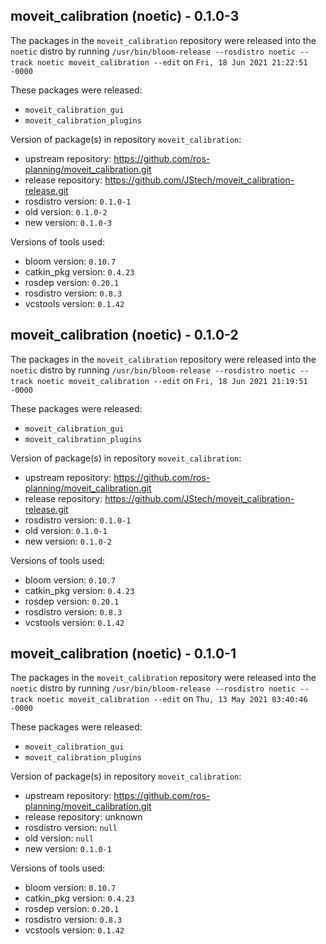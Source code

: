 ## moveit_calibration (noetic) - 0.1.0-3

The packages in the `moveit_calibration` repository were released into the `noetic` distro by running `/usr/bin/bloom-release --rosdistro noetic --track noetic moveit_calibration --edit` on `Fri, 18 Jun 2021 21:22:51 -0000`

These packages were released:
- `moveit_calibration_gui`
- `moveit_calibration_plugins`

Version of package(s) in repository `moveit_calibration`:

- upstream repository: https://github.com/ros-planning/moveit_calibration.git
- release repository: https://github.com/JStech/moveit_calibration-release.git
- rosdistro version: `0.1.0-1`
- old version: `0.1.0-2`
- new version: `0.1.0-3`

Versions of tools used:

- bloom version: `0.10.7`
- catkin_pkg version: `0.4.23`
- rosdep version: `0.20.1`
- rosdistro version: `0.8.3`
- vcstools version: `0.1.42`


## moveit_calibration (noetic) - 0.1.0-2

The packages in the `moveit_calibration` repository were released into the `noetic` distro by running `/usr/bin/bloom-release --rosdistro noetic --track noetic moveit_calibration --edit` on `Fri, 18 Jun 2021 21:19:51 -0000`

These packages were released:
- `moveit_calibration_gui`
- `moveit_calibration_plugins`

Version of package(s) in repository `moveit_calibration`:

- upstream repository: https://github.com/ros-planning/moveit_calibration.git
- release repository: https://github.com/JStech/moveit_calibration-release.git
- rosdistro version: `0.1.0-1`
- old version: `0.1.0-1`
- new version: `0.1.0-2`

Versions of tools used:

- bloom version: `0.10.7`
- catkin_pkg version: `0.4.23`
- rosdep version: `0.20.1`
- rosdistro version: `0.8.3`
- vcstools version: `0.1.42`


## moveit_calibration (noetic) - 0.1.0-1

The packages in the `moveit_calibration` repository were released into the `noetic` distro by running `/usr/bin/bloom-release --rosdistro noetic --track noetic moveit_calibration --edit` on `Thu, 13 May 2021 03:40:46 -0000`

These packages were released:
- `moveit_calibration_gui`
- `moveit_calibration_plugins`

Version of package(s) in repository `moveit_calibration`:

- upstream repository: https://github.com/ros-planning/moveit_calibration.git
- release repository: unknown
- rosdistro version: `null`
- old version: `null`
- new version: `0.1.0-1`

Versions of tools used:

- bloom version: `0.10.7`
- catkin_pkg version: `0.4.23`
- rosdep version: `0.20.1`
- rosdistro version: `0.8.3`
- vcstools version: `0.1.42`


